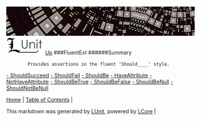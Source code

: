 ![](../Content/LUnit-banner-small.png "")
[<img align="right;" src="../Content/LUnit-logo-small.png">](../../README.md)
[Up](../LUnit.md)
###FluentExt
######Summary

            Provides assertions in the fluent 'Should____' style.
            
[ - ShouldSucceed](FluentExt_ShouldSucceed.md)
[ - ShouldFail](FluentExt_ShouldFail.md)
[ - ShouldBe](FluentExt_ShouldBe.md)
[ - HaveAttribute](FluentExt_HaveAttribute.md)
[ - NotHaveAttribute](FluentExt_NotHaveAttribute.md)
[ - ShouldBeTrue](FluentExt_ShouldBeTrue.md)
[ - ShouldBeFalse](FluentExt_ShouldBeFalse.md)
[ - ShouldBeNull](FluentExt_ShouldBeNull.md)
[ - ShouldNotBeNull](FluentExt_ShouldNotBeNull.md)

[Home](../../README.md) | [Table of Contents](../../TableOfContents.md) | 


This markdown was generated by [LUnit](https://github.com/CodeSingularity/LUnit), powered by [LCore](https://github.com/CodeSingularity/LCore) | 

